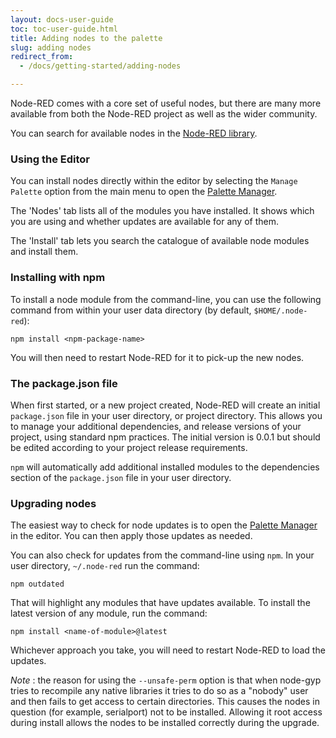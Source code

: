 ```yaml
---
layout: docs-user-guide
toc: toc-user-guide.html
title: Adding nodes to the palette
slug: adding nodes
redirect_from:
  - /docs/getting-started/adding-nodes

---
```


Node-RED comes with a core set of useful nodes, but there are many more available
from both the Node-RED project as well as the wider community.

You can search for available nodes in the [Node-RED library](http://flows.nodered.org).

### Using the Editor

You can install nodes directly within the editor by selecting the `Manage Palette`
option from the main menu to open the [Palette Manager](/docs/user-guide/editor/palette/manager).

The 'Nodes' tab lists all of the modules you have installed. It shows which you
are using and whether updates are available for any of them.

The 'Install' tab lets you search the catalogue of available node modules
and install them.


### Installing with npm

To install a node module from the command-line, you can use the following command
from within your user data directory (by default, `$HOME/.node-red`):

    npm install <npm-package-name>

You will then need to restart Node-RED for it to pick-up the new nodes.

### The package.json file

When first started, or a new project created, Node-RED will create an initial `package.json` file in your user directory, or project directory. This allows you to manage your additional dependencies, and release versions of your project, using standard npm practices. The initial version is 0.0.1 but should be edited according to your project release requirements.

`npm` will automatically add additional installed modules to the dependencies section of the `package.json` file in your user directory.

### Upgrading nodes

The easiest way to check for node updates is to open the [Palette Manager](/docs/user-guide/editor/palette/manager) in the editor. You can then apply those updates as
needed.

You can also check for updates from the command-line using `npm`. In your user
directory, `~/.node-red` run the command:

```
npm outdated
```

That will highlight any modules that have updates available. To install the latest
version of any module, run the command:

```
npm install <name-of-module>@latest
```

Whichever approach you take, you will need to restart Node-RED to load the updates.

<div class="doc-callout"><em>Note</em> : the reason for using the
<code>--unsafe-perm</code> option is that when node-gyp tries to recompile any
native libraries it tries to do so as a "nobody" user and then fails to get
access to certain directories. This causes the nodes in question (for example,
serialport) not to be installed. Allowing it root access during install
allows the nodes to be installed correctly during the upgrade.</div>
